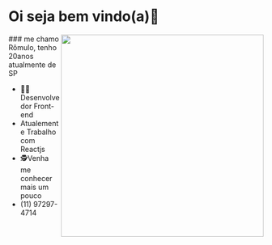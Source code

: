 
# Oi seja bem vindo(a)🖖 
<img align="right" width="400" src="https://user-images.githubusercontent.com/78929942/185489090-3d717cae-9132-4e52-9cc8-fdb4250d2c81.png">
### me chamo Rômulo, tenho 20anos atualmente de SP


- 🧑‍💻Desenvolvedor Front-end
- Atualemente Trabalho com Reactjs 
- 🕵️Venha me conhecer mais um pouco
- (11) 97297-4714

<!--
**rxmulx/rxmulx** is a ✨ _special_ ✨ repository because its `README.md` (this file) appears on your GitHub profile.

Here are some ideas to get you started:

- 🔭 I’m currently working on ...
- 🌱 I’m currently learning ...
- 👯 I’m looking to collaborate on ...
- 🤔 I’m looking for help with ...
- 💬 Ask me about ...
- 📫 How to reach me: ...
- 😄 Pronouns: ...
- ⚡ Fun fact: ...
-->
